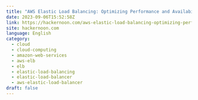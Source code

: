 ```yaml
---
title: "AWS Elastic Load Balancing: Optimizing Performance and Availability"
date: 2023-09-06T15:52:58Z
link: https://hackernoon.com/aws-elastic-load-balancing-optimizing-performance-and-availability?source=rss&utm_medium=RSS&utm_source=news.12bit.vn
site: hackernoon.com
language: English
category:
  - cloud
  - cloud-computing
  - amazon-web-services
  - aws-elb
  - elb
  - elastic-load-balancing
  - elastic-load-balancer
  - aws-elastic-load-balancer
draft: false
---
```

